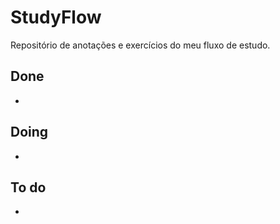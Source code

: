 # StudyFlow
Repositório de anotações e exercícios do meu fluxo de estudo.

## Done
- 

## Doing
- 

## To do
-
